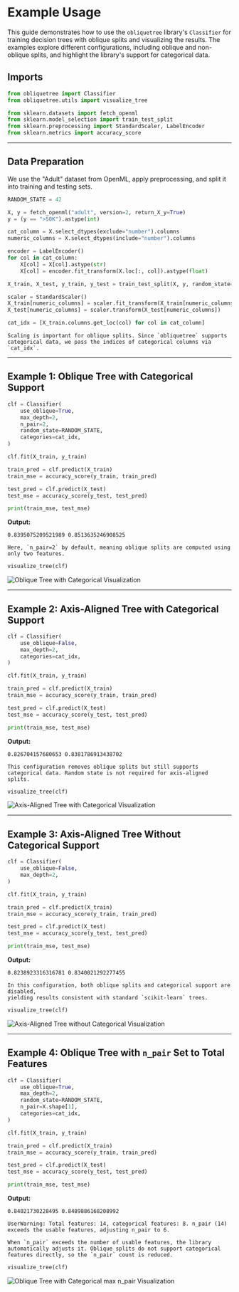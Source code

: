 # Example Usage

This guide demonstrates how to use the `obliquetree` library's `Classifier` for training decision trees with oblique splits and visualizing the results. The examples explore different configurations, including oblique and non-oblique splits, and highlight the library's support for categorical data.

## Imports
```python
from obliquetree import Classifier
from obliquetree.utils import visualize_tree

from sklearn.datasets import fetch_openml
from sklearn.model_selection import train_test_split
from sklearn.preprocessing import StandardScaler, LabelEncoder
from sklearn.metrics import accuracy_score
```

---

## Data Preparation

We use the "Adult" dataset from OpenML, apply preprocessing, and split it into training and testing sets.

```python
RANDOM_STATE = 42

X, y = fetch_openml("adult", version=2, return_X_y=True)
y = (y == ">50K").astype(int)

cat_column = X.select_dtypes(exclude="number").columns
numeric_columns = X.select_dtypes(include="number").columns

encoder = LabelEncoder()
for col in cat_column:
    X[col] = X[col].astype(str)
    X[col] = encoder.fit_transform(X.loc[:, col]).astype(float)

X_train, X_test, y_train, y_test = train_test_split(X, y, random_state=RANDOM_STATE)

scaler = StandardScaler()
X_train[numeric_columns] = scaler.fit_transform(X_train[numeric_columns])
X_test[numeric_columns] = scaler.transform(X_test[numeric_columns])

cat_idx = [X_train.columns.get_loc(col) for col in cat_column]
```

```{note}
Scaling is important for oblique splits. Since `obliquetree` supports categorical data, we pass the indices of categorical columns via `cat_idx`.
```

---

## Example 1: Oblique Tree with Categorical Support

```python
clf = Classifier(
    use_oblique=True,
    max_depth=2,
    n_pair=2,
    random_state=RANDOM_STATE,
    categories=cat_idx,
)

clf.fit(X_train, y_train)

train_pred = clf.predict(X_train)
train_mse = accuracy_score(y_train, train_pred)

test_pred = clf.predict(X_test)
test_mse = accuracy_score(y_test, test_pred)

print(train_mse, test_mse)
```

**Output:**
```
0.8395075209521989 0.8513635246908525
```

```{note}
Here, `n_pair=2` by default, meaning oblique splits are computed using only two features.
```

```python
visualize_tree(clf)
```

![Oblique Tree with Categorical Visualization](_static/example/default_with_cat.png)

---

## Example 2: Axis-Aligned Tree with Categorical Support

```python
clf = Classifier(
    use_oblique=False,
    max_depth=2,
    categories=cat_idx,
)

clf.fit(X_train, y_train)

train_pred = clf.predict(X_train)
train_mse = accuracy_score(y_train, train_pred)

test_pred = clf.predict(X_test)
test_mse = accuracy_score(y_test, test_pred)

print(train_mse, test_mse)
```

**Output:**
```
0.826704157680653 0.8381786913438702
```

```{note}
This configuration removes oblique splits but still supports categorical data. Random state is not required for axis-aligned splits.
```

```python
visualize_tree(clf)
```

![Axis-Aligned Tree with Categorical Visualization](_static/example/pure_with_cat.png)

---

## Example 3: Axis-Aligned Tree Without Categorical Support

```python
clf = Classifier(
    use_oblique=False,
    max_depth=2,
)

clf.fit(X_train, y_train)

train_pred = clf.predict(X_train)
train_mse = accuracy_score(y_train, train_pred)

test_pred = clf.predict(X_test)
test_mse = accuracy_score(y_test, test_pred)

print(train_mse, test_mse)
```

**Output:**
```
0.8238923316316781 0.8340021292277455
```

```{note}
In this configuration, both oblique splits and categorical support are disabled, 
yielding results consistent with standard `scikit-learn` trees.
```


```python
visualize_tree(clf)
```

![Axis-Aligned Tree without Categorical Visualization](_static/example/pure_without_cat.png)


---

## Example 4: Oblique Tree with `n_pair` Set to Total Features

```python
clf = Classifier(
    use_oblique=True,
    max_depth=2,
    random_state=RANDOM_STATE,
    n_pair=X.shape[1],
    categories=cat_idx,
)

clf.fit(X_train, y_train)

train_pred = clf.predict(X_train)
train_mse = accuracy_score(y_train, train_pred)

test_pred = clf.predict(X_test)
test_mse = accuracy_score(y_test, test_pred)

print(train_mse, test_mse)
```

**Output:**
```
0.84021730228495 0.8489886168208992

UserWarning: Total features: 14, categorical features: 8. n_pair (14) exceeds the usable features, adjusting n_pair to 6.
```

```{important}
When `n_pair` exceeds the number of usable features, the library automatically adjusts it. Oblique splits do not support categorical features directly, so the `n_pair` count is reduced.
```

```python
visualize_tree(clf)
```

![Oblique Tree with Categorical max n_pair Visualization](_static/example/max_n_pair.png)